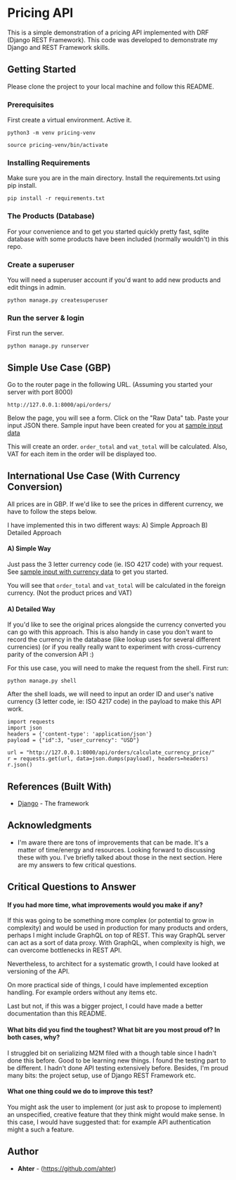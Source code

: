 # Pricing API

This is a simple demonstration of a pricing API implemented with DRF (Django REST Framework). This code was developed to demonstrate my Django and REST Framework skills.

## Getting Started

Please clone the project to your local machine and follow this README.

### Prerequisites

First create a virtual environment. Active it.

```
python3 -m venv pricing-venv
```

```
source pricing-venv/bin/activate
```

### Installing Requirements

Make sure you are in the main directory. Install the requirements.txt using pip install.

```
pip install -r requirements.txt
```

### The Products (Database)
For your convenience and to get you started quickly pretty fast, sqlite database with some products have been included (normally wouldn't) in this repo.

### Create a superuser

You will need a superuser account if you'd want to add new products and edit things in admin.

```
python manage.py createsuperuser
```

### Run the server & login

First run the server.
```
python manage.py runserver
```



## Simple Use Case (GBP)

Go to the router page in the following URL. (Assuming you started your server with port 8000)
```
http://127.0.0.1:8000/api/orders/
```
Below the page, you will see a form. Click on the "Raw Data" tab. Paste your input JSON there.
Sample input have been created for you at [sample input data](./sample_input.json)

This will create an order. ```order_total``` and ```vat_total``` will be calculated. Also, VAT for each item in the order will be displayed too.

## International Use Case (With Currency Conversion)
All prices are in GBP. If we'd like to see the prices in different currency, we have to follow the steps below.

I have implemented this in two different ways:
A) Simple Approach
B) Detailed Approach

#### A) Simple Way
Just pass the 3 letter currency code (ie. ISO 4217 code) with your request. See [sample input with currency data](./sample_input_currency.json) to get you started.

You will see that ```order_total``` and ```vat_total``` will be calculated in the foreign currency. (Not the product prices and VAT)

#### A) Detailed Way
If you'd like to see the original prices alongside the currency converted you can go with this approach. This is also handy in case you don't want to record the currency in the database (like lookup uses for several different currencies) (or if you really really want to experiment with cross-currency parity of the conversion API :)

For this use case, you will need to make the request from the shell.
First run:
```
python manage.py shell
```

After the shell loads, we will need to input an order ID and user's native currency (3 letter code, ie: ISO 4217 code) in the payload to make this API work.

```
import requests
import json
headers = {'content-type': 'application/json'}
payload = {"id":3, "user_currency": "USD"}

url = "http://127.0.0.1:8000/api/orders/calculate_currency_price/"
r = requests.get(url, data=json.dumps(payload), headers=headers)
r.json()

```



## References (Built With)

* [Django](https://www.djangoproject.com) - The framework



## Acknowledgments

* I'm aware there are tons of improvements that can be made. It's a matter of time/energy and resources. Looking forward to discussing these with you. I've briefly talked about those in the next section. Here are my answers to few critical questions.

## Critical Questions to Answer
#### If you had more time, what improvements would you make if any?
If this was going to be something more complex (or potential to grow in complexity) and would be used in production for many products and orders, perhaps I might include GraphQL on top of REST. This way GraphQL server can act as a sort of data proxy. With GraphQL, when complexity is high, we can overcome bottlenecks in REST API.

Nevertheless, to architect for a systematic growth, I could have looked at versioning of the API.

On more practical side of things, I could have implemented exception handling. For example orders without any items etc.

Last but not, if this was a bigger project, I could have made a better documentation than this README.


#### What bits did you find the toughest? What bit are you most proud of? In both cases, why?
I struggled bit on serializing M2M filed with a though table since I hadn't done this before. Good to be learning new things. I found the testing part to be different. I hadn't done API testing extensively before. Besides, I'm proud many bits: the project setup, use of Django REST Framework etc.

#### What one thing could we do to improve this test?
You might ask the user to implement (or just ask to propose to implement) an unspecified, creative feature that they think might would make sense. In this case, I would have suggested that: for example API authentication might a such a feature.

## Author

* **Ahter** - (https://github.com/ahter)
